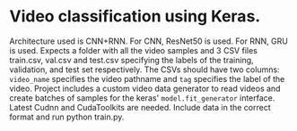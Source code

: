 # Video classification using Keras.

Architecture used is CNN+RNN. For CNN, ResNet50 is used. For RNN, GRU is used.
Expects a folder with all the video samples and 3 CSV files train.csv, val.csv and test.csv specifying the labels of the training, validation, and test set respectively.
The CSVs should have two columns: `video_name` specifies the video pathname and `tag` specifies the label of the video.
Project includes a custom video data generator to read videos and create batches of samples for the keras' `model.fit_generator` interface.
Latest Cudnn and CudaToolkits are needed.
Include data in the correct format and run python train.py.
